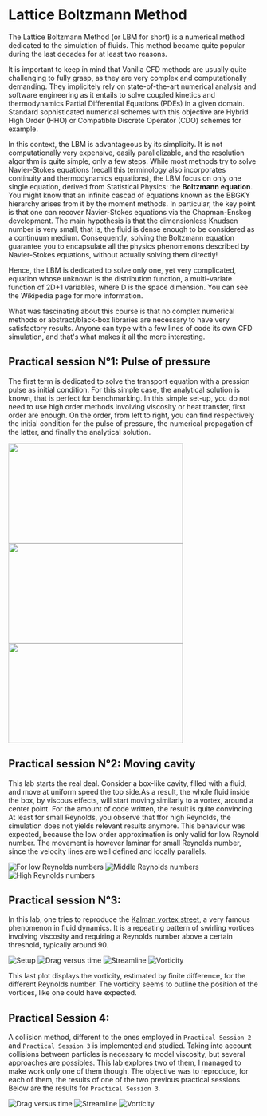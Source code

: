 # Lattice Boltzmann Method

The Lattice Boltzmann Method (or LBM for short) is a numerical method dedicated to the simulation of fluids. 
This method became quite popular during the last decades for at least two reasons.

It is important to keep in mind that Vanilla CFD methods are usually quite challenging to fully grasp, as they are very complex and
computationally demanding. They implicitely rely on state-of-the-art numerical analysis and software engineering as it entails
to solve coupled kinetics and thermodynamics Partial Differential Equations (PDEs) in a given domain. Standard sophisticated numerical schemes with
this objective are Hybrid High Order (HHO) or Compatible Discrete Operator (CDO) schemes for example.

In this context, the LBM is advantageous by its simplicity. It is not computationally very expensive, easily parallelizable, and the resolution algorithm is quite simple, 
only a few steps. While most methods try to solve Navier-Stokes equations (recall this terminology also incorporates continuity and thermodynamics equations), the LBM focus on only one single equation, derived
from Statistical Physics: the **Boltzmann equation**. You might know that an infinite cascad of equations known as the BBGKY hierarchy arises from it by the moment methods.
In particular, the key point is that one can recover Navier-Stokes equations via the Chapman-Enskog development. The main hypothesis is that the dimensionless Knudsen number is very small, that is, 
the fluid is dense enough to be considered as a continuum medium.
Consequently, solving the Boltzmann equation guarantee you to encapsulate all the physics phenomenons described by Navier-Stokes equations, without
actually solving them directly! 

Hence, the LBM is dedicated to solve only one, yet very complicated, equation whose unknown is the distribution function, a multi-variate function of
2D+1 variables, where D is the space dimension. You can see the Wikipedia page for more information.

What was fascinating about this course is that no complex numerical methods or abstract/black-box libraries are necessary to have very satisfactory results. Anyone can type with a few lines of code its own CFD simulation, and that's what makes it all the more interesting.

## Practical session N°1: Pulse of pressure 

The first term is dedicated to solve the transport equation with a pression pulse as initial condition. For this simple case, the analytical solution is known, that is perfect for benchmarking. In this simple set-up, you do not need to use high order methods involving viscosity or heat transfer, first order are enough. On the order, from left to right, you can find respectively the initial condition for the pulse of pressure, the numerical propagation of the latter, and finally the analytical solution.

<img src="./img/TP1/CI.PNG" width="350" height="200"> <img src="./img/TP1/propag.PNG" width="350" height="200">   <img src="./img/TP1/theo.PNG" width="350" height="200"> 
## Practical session N°2: Moving cavity
This lab starts the real deal. Consider a box-like cavity, filled with a fluid, and move at uniform speed the top side.As a result, the whole fluid inside the box, by viscous effects, will start moving similarly to a vortex, around a center point. For the amount of code written, the result is quite convincing. At least for small Reynolds, you observe that ffor high Reynolds, the simulation does not yields relevant results anymore. This behaviour was expected, because the low order approximation is only valid for low Reynold number. The movement is however laminar for small Reynolds number, since the velocity lines are well defined and locally parallels.

![For low Reynolds numbers](./img/TP2/1st.PNG)  ![Middle Reynolds numbers](./img/TP2/2nd.PNG)   ![High Reynolds numbers](./img/TP2/3rd.PNG)


## Practical session N°3:
In this lab, one tries to reproduce the [Kalman vortex street](https://en.wikipedia.org/wiki/K%C3%A1rm%C3%A1n_vortex_street), a very famous phenomenon in fluid dynamics. It is a repeating pattern of swirling vortices involving viscosity and requiring a Reynolds number above a certain threshold, typically around 90.

![Setup](./img/TP3/setup.PNG) ![Drag versus time](./img/TP3/drag_coeff.PNG)  ![Streamline](./img/TP3/streamline.PNG)  ![Vorticity](./img/TP3/vorticity.PNG)

This last plot displays the vorticity, estimated by finite difference, for the different Reynolds number. The vorticity seems to outline the position of the vortices, like one could have expected.

## Practical Session 4:
A collision method, different to the ones employed in `Practical Session 2` and `Practical Session 3` is implemented and studied. Taking into account collisions between particles is necessary to model viscosity, but several approaches are possibles. This lab explores two of them, I managed to make work only one of them though. The objective was to reproduce, for each of them, the results of one of the two previous practical sessions. Below are the results for `Practical Session 3`.

 ![Drag versus time](./img/TP4/drag_coeff.PNG)  ![Streamline](./img/TP4/streamline.PNG)  ![Vorticity](./img/TP4/vorticity.PNG)
